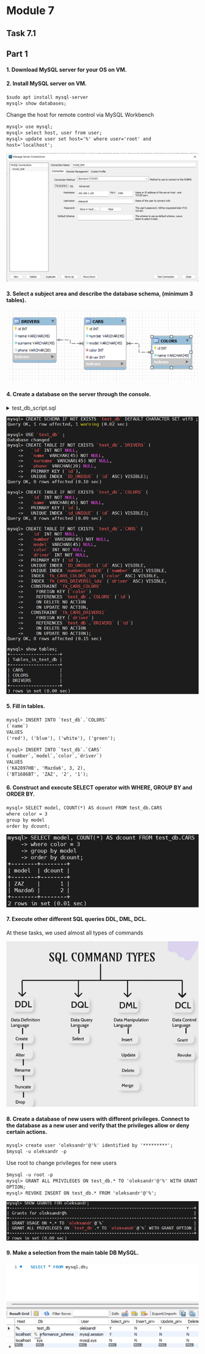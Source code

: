 # Module 7
## Task 7.1
## Part 1
#### 1. Download MySQL server for your OS on VM. 
#### 2. Install MySQL server on VM.

```
$sudo apt install mysql-server
mysql> show databases;
```

Change the host for remote control via MySQL Workbench

```
mysql> use mysql;
mysql> select host, user from user;
mysql> update user set host='%' where user='root' and host='localhost';
```
![remote_connection](images/Screenshot1_t7_1.png)

#### 3. Select a subject area and describe the database schema, (minimum 3 tables).

![schema](images/Screenshot2_t7_1.png)

#### 4. Create a database on the server through the console.
<details> 
  <summary>test_db_script.sql</summary>

```
-- MySQL Script generated by MySQL Workbench
-- Fri May  6 19:12:33 2022
-- Model: New Model    Version: 1.0
-- MySQL Workbench Forward Engineering

SET @OLD_UNIQUE_CHECKS=@@UNIQUE_CHECKS, UNIQUE_CHECKS=0;
SET @OLD_FOREIGN_KEY_CHECKS=@@FOREIGN_KEY_CHECKS, FOREIGN_KEY_CHECKS=0;
SET @OLD_SQL_MODE=@@SQL_MODE, SQL_MODE='ONLY_FULL_GROUP_BY,STRICT_TRANS_TABLES,NO_ZERO_IN_DATE,NO_ZERO_DATE,ERROR_FOR_DIVISION_BY_ZERO,NO_ENGINE_SUBSTITUTION';

-- -----------------------------------------------------
-- Schema test_db
-- -----------------------------------------------------

-- -----------------------------------------------------
-- Schema test_db
-- -----------------------------------------------------
CREATE SCHEMA IF NOT EXISTS `test_db` DEFAULT CHARACTER SET utf8mb4 ;
USE `test_db` ;

-- -----------------------------------------------------
-- Table `test_db`.`DRIVERS`
-- -----------------------------------------------------
CREATE TABLE IF NOT EXISTS `test_db`.`DRIVERS` (
  `id` INT UNSIGNED NOT NULL AUTO_INCREMENT,
  `name` VARCHAR(45) NOT NULL,
  `surname` VARCHAR(45) NOT NULL,
  `phone` VARCHAR(20) NULL,
  PRIMARY KEY (`id`),
  UNIQUE INDEX `ID_UNIQUE` (`id` ASC) VISIBLE)
ENGINE = InnoDB;


-- -----------------------------------------------------
-- Table `test_db`.`COLORS`
-- -----------------------------------------------------
CREATE TABLE IF NOT EXISTS `test_db`.`COLORS` (
  `id` INT UNSIGNED NOT NULL AUTO_INCREMENT,
  `name` VARCHAR(45) NOT NULL,
  PRIMARY KEY (`id`),
  UNIQUE INDEX `id_UNIQUE` (`id` ASC) VISIBLE)
ENGINE = InnoDB;


-- -----------------------------------------------------
-- Table `test_db`.`CARS`
-- -----------------------------------------------------
CREATE TABLE IF NOT EXISTS `test_db`.`CARS` (
  `id` INT UNSIGNED NOT NULL AUTO_INCREMENT,
  `number` VARCHAR(45) NOT NULL,
  `model` VARCHAR(45) NULL,
  `color` INT UNSIGNED NOT NULL,
  `driver` INT UNSIGNED NOT NULL,
  PRIMARY KEY (`id`),
  UNIQUE INDEX `ID_UNIQUE` (`id` ASC) VISIBLE,
  UNIQUE INDEX `number_UNIQUE` (`number` ASC) VISIBLE,
  INDEX `fk_CARS_COLORS_idx` (`color` ASC) VISIBLE,
  INDEX `fk_CARS_DRIVERS1_idx` (`driver` ASC) VISIBLE,
  CONSTRAINT `fk_CARS_COLORS`
    FOREIGN KEY (`color`)
    REFERENCES `test_db`.`COLORS` (`id`)
    ON DELETE NO ACTION
    ON UPDATE NO ACTION,
  CONSTRAINT `fk_CARS_DRIVERS`
    FOREIGN KEY (`driver`)
    REFERENCES `test_db`.`DRIVERS` (`id`)
    ON DELETE NO ACTION
    ON UPDATE NO ACTION)
ENGINE = InnoDB;


SET SQL_MODE=@OLD_SQL_MODE;
SET FOREIGN_KEY_CHECKS=@OLD_FOREIGN_KEY_CHECKS;
SET UNIQUE_CHECKS=@OLD_UNIQUE_CHECKS;

```
</details>
  
  ![script](images/Screenshot3_t7_1.png)

#### 5. Fill in tables.
```
mysql> INSERT INTO `test_db`.`COLORS`
(`name`)
VALUES
('red'), ('blue'), ('white'), ('green');
```
```
mysql> INSERT INTO `test_db`.`CARS`
(`number`,`model`,`color`,`driver`)
VALUES
('KA2897HB', 'Mazda6', 3, 2),
('BT1686BT', 'ZAZ', '2', '1');
```

#### 6. Construct and execute SELECT operator with WHERE, GROUP BY and ORDER BY.
```
mysql> SELECT model, COUNT(*) AS dcount FROM test_db.CARS
where color = 3
group by model
order by dcount;
```

![select](images/Screenshot4_t7_1.png)

#### 7. Execute other different SQL queries DDL, DML, DCL.
At these tasks, we used almost all types of commands

![sql_command_types](images/sql_command_types.jpg)

#### 8. Create a database of new users with different privileges. Connect to the database as a new user and verify that the privileges allow or deny certain actions.
```
mysql> create user 'oleksandr'@'%' identified by '*********';
$mysql -u oleksandr -p
```

Use root to change privileges for new users
```
$mysql -u root -p
mysql> GRANT ALL PRIVILEGES ON test_db.* TO 'oleksandr'@'%' WITH GRANT OPTION;
mysql> REVOKE INSERT ON test_db.* FROM 'oleksandr'@'%';
```

![privileges](images/Screenshot5_t7_1.png)

#### 9. Make a selection from the main table DB MySQL.

![selection](images/Screenshot6_t7_1.png)
